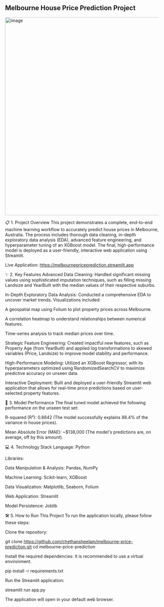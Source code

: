 ## Melbourne House Price Prediction Project

<img width="588" height="647" alt="image" src="https://github.com/user-attachments/assets/f6f0c9bc-aaa4-484e-b845-907121d19178" />


📋 1. Project Overview
This project demonstrates a complete, end-to-end machine learning workflow to accurately predict house prices in Melbourne, Australia. The process includes thorough data cleaning, in-depth exploratory data analysis (EDA), advanced feature engineering, and hyperparameter tuning of an XGBoost model. The final, high-performance model is deployed as a user-friendly, interactive web application using Streamlit.

Live Application: https://melbournepriceprediction.streamlit.app

✨ 2. Key Features
Advanced Data Cleaning: Handled significant missing values using sophisticated imputation techniques, such as filling missing Landsize and YearBuilt with the median values of their respective suburbs.

In-Depth Exploratory Data Analysis: Conducted a comprehensive EDA to uncover market trends. Visualizations included:

A geospatial map using Folium to plot property prices across Melbourne.

A correlation heatmap to understand relationships between numerical features.

Time-series analysis to track median prices over time.

Strategic Feature Engineering: Created impactful new features, such as Property Age (from YearBuilt) and applied log transformations to skewed variables (Price, Landsize) to improve model stability and performance.

High-Performance Modeling: Utilized an XGBoost Regressor, with its hyperparameters optimized using RandomizedSearchCV to maximize predictive accuracy on unseen data.

Interactive Deployment: Built and deployed a user-friendly Streamlit web application that allows for real-time price predictions based on user-selected property features.

🚀 3. Model Performance
The final tuned model achieved the following performance on the unseen test set:

R-squared (R²): 0.8842 (The model successfully explains 88.4% of the variance in house prices).

Mean Absolute Error (MAE): ~$138,000 (The model's predictions are, on average, off by this amount).

💻 4. Technology Stack
Language: Python

Libraries:

Data Manipulation & Analysis: Pandas, NumPy

Machine Learning: Scikit-learn, XGBoost

Data Visualization: Matplotlib, Seaborn, Folium

Web Application: Streamlit

Model Persistence: Joblib

🛠️ 5. How to Run This Project
To run the application locally, please follow these steps:

Clone the repository:

git clone https://github.com/chethansheelam/melbourne-price-prediction.git
cd melbourne-price-prediction

Install the required dependencies:
It is recommended to use a virtual environment.

pip install -r requirements.txt

Run the Streamlit application:

streamlit run app.py

The application will open in your default web browser.

